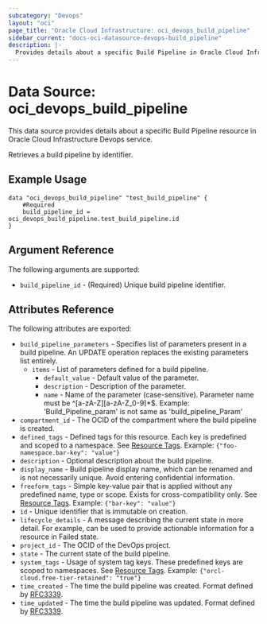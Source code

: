 ```yaml
---
subcategory: "Devops"
layout: "oci"
page_title: "Oracle Cloud Infrastructure: oci_devops_build_pipeline"
sidebar_current: "docs-oci-datasource-devops-build_pipeline"
description: |-
  Provides details about a specific Build Pipeline in Oracle Cloud Infrastructure Devops service
---
```


# Data Source: oci_devops_build_pipeline
This data source provides details about a specific Build Pipeline resource in Oracle Cloud Infrastructure Devops service.

Retrieves a build pipeline by identifier.

## Example Usage

```hcl
data "oci_devops_build_pipeline" "test_build_pipeline" {
	#Required
	build_pipeline_id = oci_devops_build_pipeline.test_build_pipeline.id
}
```

## Argument Reference

The following arguments are supported:

* `build_pipeline_id` - (Required) Unique build pipeline identifier.


## Attributes Reference

The following attributes are exported:

* `build_pipeline_parameters` - Specifies list of parameters present in a build pipeline. An UPDATE operation replaces the existing parameters list entirely. 
	* `items` - List of parameters defined for a build pipeline.
		* `default_value` - Default value of the parameter.
		* `description` - Description of the parameter.
		* `name` - Name of the parameter (case-sensitive). Parameter name must be ^[a-zA-Z][a-zA-Z_0-9]*$. Example: 'Build_Pipeline_param' is not same as 'build_pipeline_Param' 
* `compartment_id` - The OCID of the compartment where the build pipeline is created.
* `defined_tags` - Defined tags for this resource. Each key is predefined and scoped to a namespace. See [Resource Tags](https://docs.cloud.oracle.com/iaas/Content/General/Concepts/resourcetags.htm). Example: `{"foo-namespace.bar-key": "value"}`
* `description` - Optional description about the build pipeline.
* `display_name` - Build pipeline display name, which can be renamed and is not necessarily unique. Avoid entering confidential information.
* `freeform_tags` - Simple key-value pair that is applied without any predefined name, type or scope. Exists for cross-compatibility only.  See [Resource Tags](https://docs.cloud.oracle.com/iaas/Content/General/Concepts/resourcetags.htm). Example: `{"bar-key": "value"}`
* `id` - Unique identifier that is immutable on creation.
* `lifecycle_details` - A message describing the current state in more detail. For example, can be used to provide actionable information for a resource in Failed state.
* `project_id` - The OCID of the DevOps project.
* `state` - The current state of the build pipeline.
* `system_tags` - Usage of system tag keys. These predefined keys are scoped to namespaces. See [Resource Tags](https://docs.cloud.oracle.com/iaas/Content/General/Concepts/resourcetags.htm). Example: `{"orcl-cloud.free-tier-retained": "true"}`
* `time_created` - The time the build pipeline was created. Format defined by [RFC3339](https://datatracker.ietf.org/doc/html/rfc3339).
* `time_updated` - The time the build pipeline was updated. Format defined by [RFC3339](https://datatracker.ietf.org/doc/html/rfc3339).


